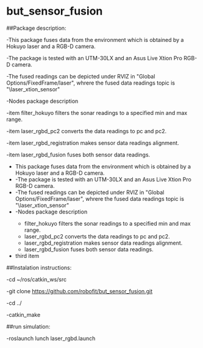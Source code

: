 # but_sensor_fusion


##Package description:

-This package fuses data from the environment which is obtained  by a Hokuyo laser and a RGB-D camera.

-The package is tested with an UTM-30LX  and an Asus Live Xtion Pro RGB-D camera. 

-The fused readings can be depicted under RVIZ in "Global Options/FixedFrame/laser", whrere the fused data readings topic is "\laser_xtion_sensor" 

-Nodes package description

  -item filter_hokuyo filters the sonar readings to a specified min and max range.

  -item laser_rgbd_pc2 converts the data readings to pc and pc2.

  -item laser_rgbd_registration makes sensor data readings alignment.

  -item laser_rgbd_fusion fuses both sensor data readings.

<ul>
  <li> This package fuses data from the environment which is obtained  by a Hokuyo laser and a RGB-D camera. </li>
  <li> -The package is tested with an UTM-30LX  and an Asus Live Xtion Pro RGB-D camera. </li>
  <li> -The fused readings can be depicted under RVIZ in "Global Options/FixedFrame/laser", whrere the fused data readings topic is "\laser_xtion_sensor" </li>
  <li> -Nodes package description </li>
    <ul>
      <li> filter_hokuyo filters the sonar readings to a specified min and max range. </li>
      <li> laser_rgbd_pc2 converts the data readings to pc and pc2. </li>
      <li> laser_rgbd_registration makes sensor data readings alignment. </li>
      <li> laser_rgbd_fusion fuses both sensor data readings. </li>
    </ul>
  </li>
  <li>third item</li>
</ul>

##Instalation instructions:

-cd ~/ros/catkin_ws/src

-git clone https://github.com/robofit/but_sensor_fusion.git

-cd ../

-catkin_make


##run simulation:

-roslaunch lunch laser_rgbd.launch









